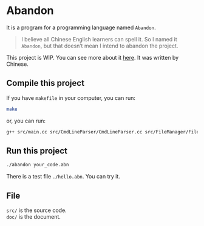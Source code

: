 # Abandon
It is a program for a programming language named `Abandon`.
> I believe all Chinese English learners can spell it. So I named it `Abandon`, but that doesn’t mean I intend to abandon the project.  

This project is WIP.
You can see more about it [here](https://iamzhz.github.io/t/).  It was written by Chinese.
## Compile this project
If you have `makefile` in your computer, you can run:
``` bash
make
```
or, you can run:
``` bash
g++ src/main.cc src/CmdLineParser/CmdLineParser.cc src/FileManager/FileManager.cc src/Lexer/Lexer.cc src/Lexer/signToken.cc src/Parser/Parser.cc src/Parser/backtrack.cc src/Parser/function.cc src/PointerManager/PointerManager.cc src/SayError/SayError.cc src/Token/Token.cc src/Tree/Tree.cc src/debug/debug.cc -o abandon -std=c++11 -g -finput-charset=UTF-8 -fexec-charset=GBK
```

## Run this project
``` bash
./abandon your_code.abn
```
There is a test file `./hello.abn`. You can try it.  

## File
`src/` is the source code.  
`doc/` is the document.

